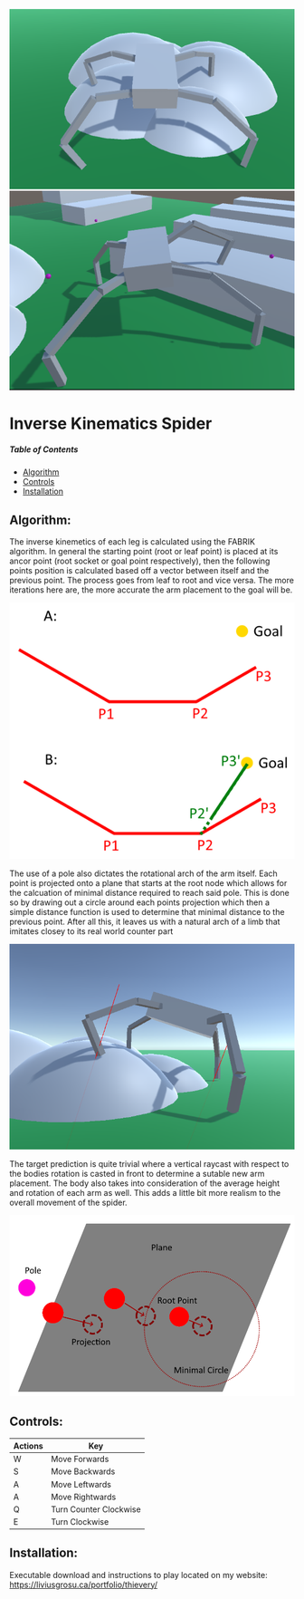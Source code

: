 ![screenshot1](https://raw.githubusercontent.com/liviusgrosu/Fabrik-Inverse-Kinematics-Spider/main/Pictures/diagram_4.png)
![screenshot1](https://raw.githubusercontent.com/liviusgrosu/Fabrik-Inverse-Kinematics-Spider/main/Pictures/diagram_5.png)


# Inverse Kinematics Spider

##### Table of Contents  
* [Algorithm](#algorithm)
* [Controls](#controls)
* [Installation](#installation) 

## Algorithm:

The inverse kinemetics of each leg is calculated using the FABRIK algorithm. In general the starting point (root or leaf point) is placed
at its ancor point (root socket or goal point respectively), then the following points position is calculated based off a vector between itself and 
the previous point. The process goes from leaf to root and vice versa. The more iterations here are, the more accurate the arm placement to the
goal will be.

![screenshot1](https://raw.githubusercontent.com/liviusgrosu/Fabrik-Inverse-Kinematics-Spider/main/Pictures/diagram_1.png)

The use of a pole also dictates the rotational arch of the arm itself. Each point is projected onto a plane that starts at the root node which
allows for the calcuation of minimal distance required to reach said pole. This is done so by drawing out a circle around each points projection
which then a simple distance function is used to determine that minimal distance to the previous point. After all this, it leaves us with a natural
arch of a limb that imitates closey to its real world counter part

![screenshot2](https://raw.githubusercontent.com/liviusgrosu/Fabrik-Inverse-Kinematics-Spider/main/Pictures/diagram_2.png)

The target prediction is quite trivial where a vertical raycast with respect to the bodies rotation is casted in front to determine a sutable new
arm placement. The body also takes into consideration of the average height and rotation of each arm as well. This adds a little bit more realism to the overall
movement of the spider.

![screenshot3](https://raw.githubusercontent.com/liviusgrosu/Fabrik-Inverse-Kinematics-Spider/main/Pictures/diagram_3.png)


## Controls:

| Actions            | Key                                                               |
| ------------------ | ----------------------------------------------------------------- |
| W                  | Move Forwards                                                     |
| S                  | Move Backwards                                                    |
| A                  | Move Leftwards                                                    |
| A                  | Move Rightwards                                                   |
| Q                  | Turn Counter Clockwise                                            |
| E                  | Turn Clockwise                                                    |

## Installation:
 
  Executable download and instructions to play located on my website: https://liviusgrosu.ca/portfolio/thievery/
